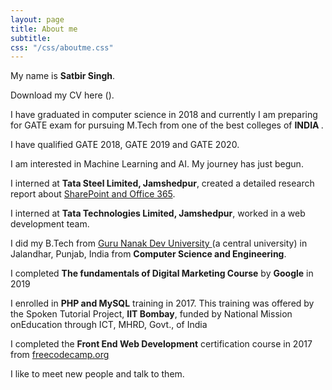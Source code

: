 ```yaml
---
layout: page
title: About me
subtitle: 
css: "/css/aboutme.css"
---
```

<div id="aboutme-section">

<p class="about-text">
  <span class="fa fa-star about-icon"></span>
  My name is <b>Satbir Singh</b>. 
</p> 

<p class="about-text">
  <span class="fa fa-file-text-o about-icon"></span>
  Download my CV here ().
</p>

<p class="about-text">
  <span class="fa fa-graduation-cap about-icon"></span>
  I have graduated in computer science in 2018 and currently I am preparing for GATE exam for pursuing M.Tech from one of the best colleges of <b>INDIA </b>.
</p>

<p class="about-text">
  <span class="fa fa-star about-icon"></span>
   I have qualified GATE 2018, GATE 2019 and GATE 2020.   
</p>

<p class="about-text">
  <span class="fa fa-code about-icon"></span>
  I am interested in Machine Learning and AI. My journey has just begun.   
</p>

<p class="about-text">
  <span class="fa fa-briefcase about-icon"></span>
  I interned at <b>Tata Steel Limited, Jamshedpur</b>, created a detailed research report about <a href="https://www.dropbox.com/s/3l3o1rpov38ir6c/SharePoint%20and%20Office%20365%20Report.docx?dl=0">SharePoint and Office 365</a>.
</p>

<p class="about-text">
  <span class="fa fa-briefcase about-icon"></span>
  I interned at <b>Tata Technologies Limited, Jamshedpur</b>, worked in a web development team.
</p>

<p class="about-text">
  <span class="fa fa-graduation-cap about-icon"></span>
  I did my B.Tech from <a href="http://online.gndu.ac.in/">Guru Nanak Dev University </a> (a central university) in Jalandhar, Punjab, India from <b>Computer Science and Engineering</b>. 
</p>  

<p class="about-text">
  <span class="fa fa-code about-icon"></span>
	I completed <b>The fundamentals of Digital Marketing Course</b> by <b>Google</b> in 2019
</p>

<p class="about-text">
  <span class="fa fa-code about-icon"></span>
	I enrolled in <b>PHP and MySQL</b> training in 2017. This training was offered by the Spoken Tutorial Project, <b>IIT Bombay</b>, funded by National Mission onEducation through ICT, MHRD, Govt., of India
</p>

<p class="about-text">
  <span class="fa fa-code about-icon"></span>
	I completed the <b>Front End Web Development</b> certification course in 2017 from <a href="https://www.freecodecamp.org/">freecodecamp.org</a>
</p>

<p class="about-text">
  <span class="fa fa-heart about-icon"></span>
  I like to meet new people and talk to them.
</p>

</div>
